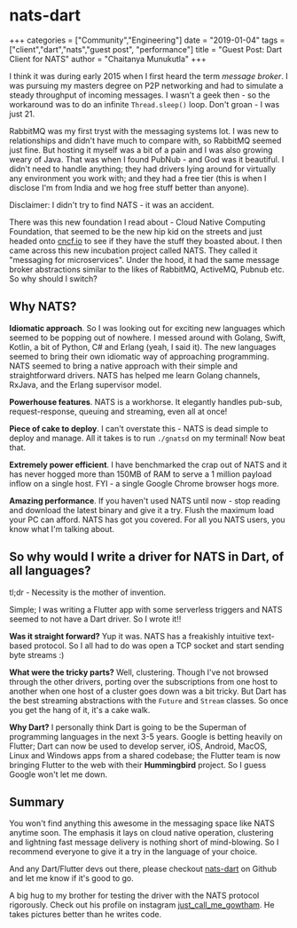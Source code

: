# nats-dart

+++ categories = \["Community","Engineering"\] date = "2019-01-04" tags = \["client","dart","nats","guest post", "performance"\] title = "Guest Post: Dart Client for NATS" author = "Chaitanya Munukutla" +++

I think it was during early 2015 when I first heard the term _message broker_. I was pursuing my masters degree on P2P networking and had to simulate a steady throughput of incoming messages. I wasn't a geek then - so the workaround was to do an infinite `Thread.sleep()` loop. Don't groan - I was just 21.

RabbitMQ was my first tryst with the messaging systems lot. I was new to relationships and didn't have much to compare with, so RabbitMQ seemed just fine. But hosting it myself was a bit of a pain and I was also growing weary of Java. That was when I found PubNub - and God was it beautiful. I didn't need to handle anything; they had drivers lying around for virtually any environment you work with; and they had a free tier \(this is when I disclose I'm from India and we hog free stuff better than anyone\).

Disclaimer: I didn't try to find NATS - it was an accident.

There was this new foundation I read about - Cloud Native Computing Foundation, that seemed to be the new hip kid on the streets and just headed onto [cncf.io](https://cncf.io) to see if they have the stuff they boasted about. I then came across this new incubation project called NATS. They called it "messaging for microservices". Under the hood, it had the same message broker abstractions similar to the likes of RabbitMQ, ActiveMQ, Pubnub etc. So why should I switch?

## Why NATS?

**Idiomatic approach**. So I was looking out for exciting new languages which seemed to be popping out of nowhere. I messed around with Golang, Swift, Kotlin, a bit of Python, C\# and Erlang \(yeah, I said it\). The new languages seemed to bring their own idiomatic way of approaching programming. NATS seemed to bring a native approach with their simple and straightforward drivers. NATS has helped me learn Golang channels, RxJava, and the Erlang supervisor model.

**Powerhouse features**. NATS is a workhorse. It elegantly handles pub-sub, request-response, queuing and streaming, even all at once!

**Piece of cake to deploy**. I can't overstate this - NATS is dead simple to deploy and manage. All it takes is to run `./gnatsd` on my terminal! Now beat that.

**Extremely power efficient**. I have benchmarked the crap out of NATS and it has never hogged more than 150MB of RAM to serve a 1 million payload inflow on a single host. FYI - a single Google Chrome browser hogs more.

**Amazing performance**. If you haven't used NATS until now - stop reading and download the latest binary and give it a try. Flush the maximum load your PC can afford. NATS has got you covered. For all you NATS users, you know what I'm talking about.

## So why would I write a driver for NATS in Dart, of all languages?

tl;dr - Necessity is the mother of invention.

Simple; I was writing a Flutter app with some serverless triggers and NATS seemed to not have a Dart driver. So I wrote it!!

**Was it straight forward?** Yup it was. NATS has a freakishly intuitive text-based protocol. So I all had to do was open a TCP socket and start sending byte streams :\)

**What were the tricky parts?** Well, clustering. Though I've not browsed through the other drivers, porting over the subscriptions from one host to another when one host of a cluster goes down was a bit tricky. But Dart has the best streaming abstractions with the `Future` and `Stream` classes. So once you get the hang of it, it's a cake walk.

**Why Dart?** I personally think Dart is going to be the Superman of programming languages in the next 3-5 years. Google is betting heavily on Flutter; Dart can now be used to develop server, iOS, Android, MacOS, Linux and Windows apps from a shared codebase; the Flutter team is now bringing Flutter to the web with their **Hummingbird** project. So I guess Google won't let me down.

## Summary

You won't find anything this awesome in the messaging space like NATS anytime soon. The emphasis it lays on cloud native operation, clustering and lightning fast message delivery is nothing short of mind-blowing. So I recommend everyone to give it a try in the language of your choice.

And any Dart/Flutter devs out there, please checkout [nats-dart](https://github.com/munukutla/nats-dart) on Github and let me know if it's good to go.

A big hug to my brother for testing the driver with the NATS protocol rigorously. Check out his profile on instagram [just\_call\_me\_gowtham](https://www.instagram.com/just_call_me_gowtham/). He takes pictures better than he writes code.


